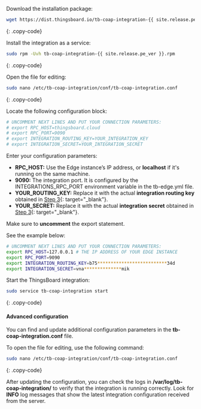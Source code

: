 Download the installation package:

```bash
wget https://dist.thingsboard.io/tb-coap-integration-{{ site.release.pe_ver }}.rpm
```
{: .copy-code}

Install the integration as a service:

```bash
sudo rpm -Uvh tb-coap-integration-{{ site.release.pe_ver }}.rpm
```
{: .copy-code}

Open the file for editing:

```bash 
sudo nano /etc/tb-coap-integration/conf/tb-coap-integration.conf
``` 
{: .copy-code}

Locate the following configuration block:

```bash
# UNCOMMENT NEXT LINES AND PUT YOUR CONNECTION PARAMETERS:
# export RPC_HOST=thingsboard.cloud
# export RPC_PORT=9090
# export INTEGRATION_ROUTING_KEY=YOUR_INTEGRATION_KEY
# export INTEGRATION_SECRET=YOUR_INTEGRATION_SECRET
```
Enter your configuration parameters:

- **RPC_HOST:** Use the Edge instance’s IP address, or **localhost** if it's running on the same machine.
- **9090:** The integration port. It is configured by the INTEGRATIONS_RPC_PORT environment variable in the tb-edge.yml file.
- **YOUR_ROUTING_KEY:** Replace it with the actual **integration routing key** obtained in [Step 3](/docs/pe/edge/user-guide/integrations/remote-integrations/#step-3-save-remote-integration-credentials){: target="_blank"}.
- **YOUR_SECRET:** Replace it with the actual **integration secret** obtained in [Step 3](/docs/pe/edge/user-guide/integrations/remote-integrations/#step-3-save-remote-integration-credentials){: target="_blank"}.

Make sure to **uncomment** the export statement. 

See the example below:

```bash
# UNCOMMENT NEXT LINES AND PUT YOUR CONNECTION PARAMETERS:
export RPC_HOST=127.0.0.1 # THE IP ADDRESS OF YOUR EDGE INSTANCE
export RPC_PORT=9090
export INTEGRATION_ROUTING_KEY=b75**************************34d
export INTEGRATION_SECRET=vna**************mik
```

Start the ThingsBoard integration:

```bash
sudo service tb-coap-integration start
```
{: .copy-code}

#### Advanced configuration

You can find and update additional configuration parameters in the **tb-coap-integration.conf** file.

To open the file for editing, use the following command:

```bash 
sudo nano /etc/tb-coap-integration/conf/tb-coap-integration.conf
``` 
{: .copy-code} 

After updating the configuration, you can check the logs in **/var/log/tb-coap-integration/** to verify that the integration is running correctly.
Look for **INFO** log messages that show the latest integration configuration received from the server.
